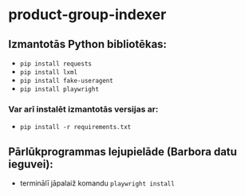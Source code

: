 # product-group-indexer
## Izmantotās Python bibliotēkas:
- `pip install requests`
- `pip install lxml`
- `pip install fake-useragent`
- `pip install playwright`
### Var arī instalēt izmantotās versijas ar:
- `pip install -r requirements.txt`
## Pārlūkprogrammas lejupielāde (Barbora datu ieguvei):
- terminālī jāpalaiž komandu `playwright install`
